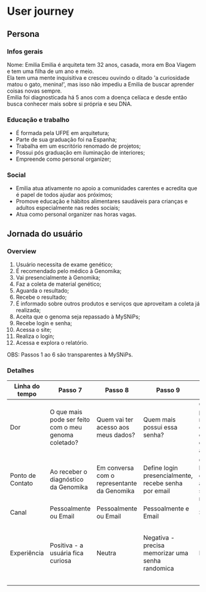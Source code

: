 # User journey

## Persona
### Infos gerais
Nome: Emilia
Emilia é arquiteta tem 32 anos, casada, mora em Boa Viagem e tem uma filha de um ano e meio.  
Ela tem uma mente inquisitiva e cresceu ouvindo o ditado 'a curiosidade matou o gato, menina!', mas isso não impediu a Emilia de buscar aprender coisas novas sempre.  
Emilia foi diagnosticada há 5 anos com a doença celíaca e desde então busca conhecer mais sobre si própria e seu DNA.  

### Educação e trabalho
- É formada pela UFPE em arquitetura;
- Parte de sua graduação foi na Espanha;
- Trabalha em um escritório renomado de projetos;
- Possui pós graduação em iluminação de interiores;
- Empreende como personal organizer;

### Social
- Emilia atua ativamente no apoio a comunidades carentes e acredita que é papel de todos ajudar aos próximos;
- Promove educação e hábitos alimentares saudáveis para crianças e adultos especialmente nas redes sociais;
- Atua como personal organizer nas horas vagas.

## Jornada do usuário

### Overview
1. Usuário necessita de exame genético;
2. É recomendado pelo médico à Genomika;
3. Vai presencialmente à Genomika;
4. Faz a coleta de material genético;
5. Aguarda o resultado;
6. Recebe o resultado;
7. É informado sobre outros produtos e serviços que aproveitam a coleta já realizada;
8. Aceita que o genoma seja repassado à MySNiPs;
9. Recebe login e senha;
10. Acessa o site;
11. Realiza o login;
12. Acessa e explora o relatório.

OBS: Passos 1 ao 6 são transparentes à MySNiPs.

### Detalhes
| Linha do tempo | Passo 7 | Passo 8 | Passo 9 | Passo 10 | Passo 11 | Passo 12 |
| ---------------| ------- | ------- | ------- | -------- | -------- | -------- |
| Dor | O que mais pode ser feito com o meu genoma coletado? | Quem vai ter acesso aos meus dados? | Quem mais possui essa senha? | Como poderei relembrar o endereço de acesso? | O site é realmente seguro? | Como posso visualizar as informações que mais me interessam? |
| Ponto de Contato | Ao receber o diagnóstico da Genomika | Em conversa com o representante da Genomika | Define login presencialmente, recebe senha por email | Clica no link no email ou acessa o site pelo navegador | Clica em 'login' na landing page | Insere login e senha corretamente |
| Canal | Pessoalmente ou Email | Pessoalmente ou Email | Pessoalmente e Email | Site | Site | Site |
| Experiência | Positiva - a usuária fica curiosa | Neutra | Negativa - precisa memorizar uma senha randomica | Neutra | Neutra | Positiva - consegue ler, buscar, reordenar e classificar dados com base no genoma |
